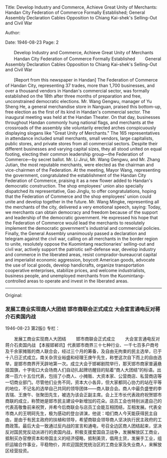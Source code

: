 Title: Develop Industry and Commerce, Achieve Great Unity of Merchants: Handan City Federation of Commerce Formally Established; General Assembly Declaration Cables Opposition to Chiang Kai-shek's Selling-Out and Civil War

Author:

Date: 1946-08-23
Page: 2

　　Develop Industry and Commerce, Achieve Great Unity of Merchants
　　Handan City Federation of Commerce Formally Established
　　General Assembly Declaration Cables Opposition to Chiang Kai-shek's Selling-Out and Civil War

　　[Report from this newspaper in Handan] The Federation of Commerce of Handan City, representing 37 trades, more than 1,700 businesses, and over a thousand vendors in Handan's commercial sector, was formally established on the 18th after three months of preparation and free, unconstrained democratic elections. Mr. Wang Gengwu, manager of Yu Sheng He, a general merchandise store in Nanguan, praised this bottom-up, free election as the first of its kind in Handan's commercial sector. The inaugural meeting was held at the Handan Theater. On that day, businesses throughout Handan commonly hung national flags, and merchants at the crossroads of the assembly site voluntarily erected arches conspicuously displaying slogans like "Great Unity of Merchants." The 165 representatives in attendance included small merchants, small vendors, large capitalists, public stores, and private stores from all commercial sectors. Despite their different businesses and varying capital sizes, they all stood united on equal footing, electing their common leadership group—the Federation of Commerce—by secret ballot. Mr. Li Jirui, Mr. Wang Gengwu, and Mr. Zhang Jutian, the most reputable merchants, were elected as the chairman and vice-chairmen of the Federation. At the meeting, Mayor Wang, representing the government, congratulated the establishment of the Handan City Federation of Commerce, praising it as a new flower added to Handan's democratic construction. The shop employees' union also specially dispatched its representative, Gao Jinglu, to offer congratulations, hoping that the Federation of Commerce and the shop employees' union could unite and develop together in the future. Mr. Wang Mingke, representing all the merchants of the city, delivered a very emotional speech, saying: Today, we merchants can obtain democracy and freedom because of the support and leadership of the democratic government. He expressed his hope that the Federation of Commerce would lead the merchants to resolutely implement the democratic government's industrial and commercial policies. Finally, the General Assembly unanimously passed a declaration and telegram against the civil war, calling on all merchants in the border region to unite, resolutely oppose the Kuomintang reactionaries' selling-out and civil war, actively support the patriotic self-defense war, develop industry and commerce in the liberated areas, resist comprador-bureaucrat capital and imperialist economic aggression, boycott American goods, advocate the use of local goods, develop handicrafts, organize transportation cooperative enterprises, stabilize prices, and welcome industrialists, business people, and unemployed merchants from the Kuomintang-controlled areas to operate and invest in the liberated areas.



<hr /> 

Original: 


### 发展工商业实现商人大团结  邯市商联会正式成立  大会宣言通电反对蒋介石卖国内战

1946-08-23
第2版()
专栏：

　　发展工商业实现商人大团结
　　邯市商联会正式成立
　　大会宣言通电反对蒋介石卖国内战
    【本报邯郸讯】代表邯市商界三十七种行业、一千七百多户商号及千余家摊贩的商人联合会，经过三个月的筹备，及自由无拘束的民主选举，已于十八日正式成立。南关杂货业裕盛和经理王庚午先生，称誉这次自下而上的自由选举，是邯市商界开天辟地第一次。成立大会于邯郸剧院举行，那天邯市商家普遍悬挂国旗，十字街口大会场商人们自动扎起牌坊醒目的贴着“商人大团结”的标语。出席一百六十五位代表，包括了小商人、小摊贩、大资本家、公营商店、私营商店等一切商业部门。尽管他们业务不同，资本大小各异，但大家都同心协力的站在平等的地位，不记名的选举自己共同的领导团体——商人联合会。商人中最负盛誉的李吉瑞、王庚午、张聚田先生，被选为该会正副主席。会上王市长代表政府祝贺邯市商联的成立，称赞她是邯市民主建设中新增加的花朵。店员工会也特别派遣自己的代表高敬鲁前来祝贺，并希今后商联会与店员工会能互相团结，互相发展。代表全市商人的王明珂先生，极为感动的登台讲演，他说：咱们商人今天能获得民主自由，是由于有民主政府的扶植和领导，希望商联会领导商人坚决执行民主政府的工商政策。最后大会一致通过反内战的宣言和通电，号召全边区商人团结起来，坚决反对国民党反动派进行的卖国内战，积极支援爱国自卫战争，发展解放区工商业，抵制买办官僚资本和帝国主义的经济侵略，抵制美货，倡用土货，发展手工业，组织运输合作事业，平稳物价，并欢迎国民党统治区的工商业家及失业商人，来解放区经营投资。
